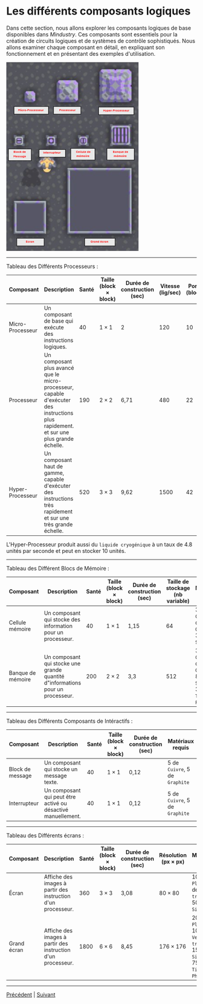 # Les différents composants logiques

Dans cette section, nous allons explorer les composants logiques de base disponibles dans *Mindustry*. Ces composants
sont essentiels pour la création de circuits logiques et de systèmes de contrôle sophistiqués. Nous allons examiner
chaque composant en détail, en expliquant son fonctionnement et en présentant des exemples d'utilisation.

![Composants logiques](../screenshots/composants-logique.PNG)

---

Tableau des Différents Processeurs :

| Composant        | Description                                                                                                                            | Santé | Taille (block × block) | Durée de construction (sec) | Vitesse (lig/sec) | Portée (blocks) | Matériaux requis                                                                |
|------------------|----------------------------------------------------------------------------------------------------------------------------------------|-------|------------------------|-----------------------------|-------------------|-----------------|---------------------------------------------------------------------------------|
| Micro-Processeur | Un composant de base qui exécute des instructions logiques.                                                                            | 40    | 1 × 1                  | 2                           | 120               | 10              | 90 de `Cuivre`, 50 de `Plomb`, 50 de `Silicium`                                 |
| Processeur       | Un composant plus avancé que le micro-processeur, capable d'exécuter des instructions plus rapidement. et sur une plus grande échelle. | 190   | 2 × 2                  | 6,71                        | 480               | 22              | 320 de `Plomb`, 60 de `Graphite`, 50 de `Tornium`, 50 de `Silicium`             |
| Hyper-Processeur | Un composant haut de gamme, capable d'exécuter des instructions très rapidement et sur une très grande échelle.                        | 520   | 3 × 3                  | 9,62                        | 1500              | 42              | 450 de `Plomb`, 75 de `Tornium`, 150 de `Silicium`, 50 de `Alliage Superchargé` |

L'Hyper-Processeur produit aussi du `liquide cryogénique` à un taux de 4.8 unités par seconde et peut en stocker 10
unités.

---

Tableau des Différent Blocs de Mémoire :

| Composant         | Description                                                                    | Santé | Taille (block × block) | Durée de construction (sec) | Taille de stockage (nb variable) | Matériaux requis                                                        |
|-------------------|--------------------------------------------------------------------------------|-------|------------------------|-----------------------------|----------------------------------|-------------------------------------------------------------------------|
| Cellule mémoire   | Un composant qui stocke des information pour un processeur.                    | 40    | 1 × 1                  | 1,15                        | 64                               | 30 de `Cuivre`, 30 de `Graphite`, 30 de `Silicium`                      |
| Banque de mémoire | Un composant qui stocke une grande quantité d"informations pour un processeur. | 200   | 2 × 2                  | 3,3                         | 512                              | 30 de `Cuivre`, 80 de `Graphite`, 80 de `Silicium`, 30 de `Tissu Phasé` |

---

Tableau des Différents Composants de Intéractifs :

| Composant        | Description                                                  | Santé | Taille (block × block) | Durée de construction (sec) | Matériaux requis               |
|------------------|--------------------------------------------------------------|-------|------------------------|-----------------------------|--------------------------------|
| Block de message | Un composant qui stocke un message texte.                    | 40    | 1 × 1                  | 0,12                        | 5 de `Cuivre`, 5 de `Graphite` |
| Interrupteur     | Un composant qui peut être activé ou désactivé manuellement. | 40    | 1 × 1                  | 0,12                        | 5 de `Cuivre`, 5 de `Graphite` |

---

Tableau des Différents écrans :

| Composant   | Description                                                  | Santé | Taille (block × block) | Durée de construction (sec) | Résolution (px × px) | Matériaux requis                                                                |
|-------------|--------------------------------------------------------------|-------|------------------------|-----------------------------|----------------------|---------------------------------------------------------------------------------|
| Écran       | Affiche des images à partir des instruction d'un processeur. | 360   | 3 × 3                  | 3,08                        | 80 × 80              | 100 de `Plomb`, 50 de `Verre trempé` , 50 de `Silicium`                         |
| Grand écran | Affiche des images à partir des instruction d'un processeur. | 1800  | 6 × 6                  | 8,45                        | 176 × 176            | 200 de `Plomb`, 100 de `Verre trempé` , 150 de `Silicium` , 75 de `Tissu Phasé` |

---

[Précédent](../README.md) | [Suivant](variables-et-operateurs.md)

